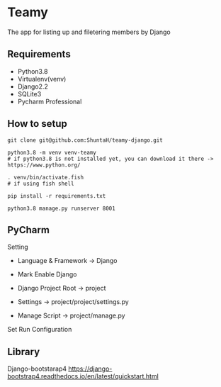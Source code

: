 # Teamy
The app for listing up and filetering members by Django

## Requirements
* Python3.8
* Virtualenv(venv)
* Django2.2
* SQLite3
* Pycharm Professional

## How to setup
````
git clone git@github.com:ShuntaH/teamy-django.git

python3.8 -m venv venv-teamy
# if python3.8 is not installed yet, you can download it there -> https://www.python.org/

. venv/bin/activate.fish
# if using fish shell

pip install -r requirements.txt

python3.8 manage.py runserver 8001
````
## PyCharm
Setting

* Language & Framework -> Django

* Mark Enable Django

* Django Project Root -> project

* Settings -> project/project/settings.py

* Manage Script -> project/manage.py

Set Run Configuration

## Library
Django-bootstarap4
https://django-bootstrap4.readthedocs.io/en/latest/quickstart.html
